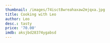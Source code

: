 ```yaml
---
thumbnail: /images/74isct8wreahaxaw2mjqxa.jpg
title: Cooking with Leo
author: Leo
desc.: tasty
price: '70.00'
imdb: aksjbd28374ygabsd
---
```


